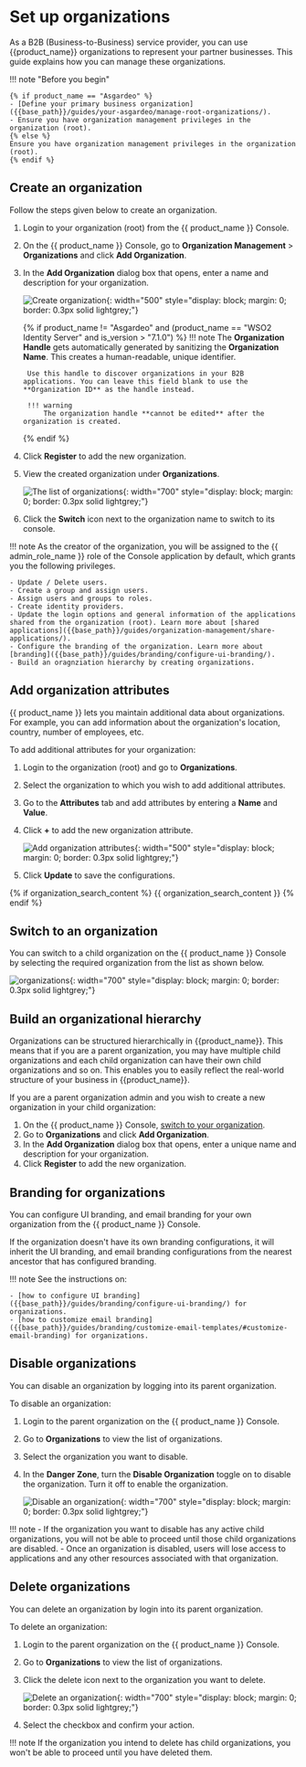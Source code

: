 # Set up organizations

As a B2B (Business-to-Business) service provider, you can use {{product_name}} organizations to represent your partner businesses. This guide explains how you can manage these organizations.

!!! note "Before you begin"

    {% if product_name == "Asgardeo" %}
    - [Define your primary business organization]({{base_path}}/guides/your-asgardeo/manage-root-organizations/).
    - Ensure you have organization management privileges in the organization (root).
    {% else %}
    Ensure you have organization management privileges in the organization (root).
    {% endif %}

## Create an organization

Follow the steps given below to create an organization.

1. Login to your organization (root) from the {{ product_name }} Console.
2. On the {{ product_name }} Console, go to **Organization Management** > **Organizations** and click **Add Organization**.
3. In the **Add Organization** dialog box that opens, enter a name and description for your organization.

    ![Create organization]({{base_path}}/assets/img/guides/organization/manage-organizations/add-organization.png){: width="500" style="display: block; margin: 0; border: 0.3px solid lightgrey;"}

    {% if product_name != "Asgardeo" and (product_name == "WSO2 Identity Server" and is_version > "7.1.0") %}
    !!! note
        The **Organization Handle** gets automatically generated by sanitizing the **Organization Name**. This creates a human-readable, unique identifier.

        Use this handle to discover organizations in your B2B applications. You can leave this field blank to use the **Organization ID** as the handle instead.

        !!! warning
            The organization handle **cannot be edited** after the organization is created.
    {% endif %}

4. Click **Register** to add the new organization.

5. View the created organization under **Organizations**.

    ![The list of organizations]({{base_path}}/assets/img/guides/organization/manage-organizations/organization-list.png){: width="700" style="display: block; margin: 0; border: 0.3px solid lightgrey;"}

6. Click the **Switch** icon next to the organization name to switch to its console.

!!! note
    As the creator of the organization, you will be assigned to the {{ admin_role_name }} role of the Console application by default, which grants you the following privileges.

    - Update / Delete users.
    - Create a group and assign users.
    - Assign users and groups to roles.
    - Create identity providers.
    - Update the login options and general information of the applications shared from the organization (root). Learn more about [shared applications]({{base_path}}/guides/organization-management/share-applications/).
    - Configure the branding of the organization. Learn more about [branding]({{base_path}}/guides/branding/configure-ui-branding/).
    - Build an oragnziation hierarchy by creating organizations.

## Add organization attributes

{{ product_name }} lets you maintain additional data about organizations. For example, you can add information about the organization's location, country, number of employees, etc.

To add additional attributes for your organization:

1. Login to the organization (root) and go to **Organizations**.
2. Select the organization to which you wish to add additional attributes.
3. Go to the **Attributes** tab and add attributes by entering a **Name** and **Value**.
4. Click **+** to add the new organization attribute.

    ![Add organization attributes]({{base_path}}/assets/img/guides/organization/manage-organizations/add-organization-attributes.png){: width="500" style="display: block; margin: 0; border: 0.3px solid lightgrey;"}

5. Click **Update** to save the configurations.

{% if organization_search_content %}
{{ organization_search_content }}
{% endif %}

## Switch to an organization

You can switch to a child organization on the {{ product_name }} Console by selecting the required organization from the list as shown below.

![organizations]({{base_path}}/assets/img/guides/organization/manage-organizations/organization-switch.png){: width="700" style="display: block; margin: 0; border: 0.3px solid lightgrey;"}

## Build an organizational hierarchy

Organizations can be structured hierarchically in {{product_name}}. This means that if you are a parent organization, you may have multiple child organizations and each child organization can have their own child organizations and so on. This enables you to easily reflect the real-world structure of your business in {{product_name}}.

If you are a parent organization admin and you wish to create a new organization in your child organization:

1. On the {{ product_name }} Console, [switch to your organization](#switch-to-an-organization).
2. Go to **Organizations** and click **Add Organization**.
3. In the **Add Organization** dialog box that opens, enter a unique name and description for your organization.
4. Click **Register** to add the new organization.

## Branding for organizations

You can configure UI branding, and email branding for your own organization from the {{ product_name }} Console.

If the organization doesn't have its own branding configurations, it will inherit the UI branding, and email branding configurations from the nearest ancestor that has configured branding.

!!! note
    See the instructions on:

    - [how to configure UI branding]({{base_path}}/guides/branding/configure-ui-branding/) for organizations.
    - [how to customize email branding]({{base_path}}/guides/branding/customize-email-templates/#customize-email-branding) for organizations.

## Disable organizations

You can disable an organization by logging into its parent organization.

To disable an organization:

1. Login to the parent organization on the {{ product_name }} Console.
2. Go to **Organizations** to view the list of organizations.
3. Select the organization you want to disable.
4. In the **Danger Zone**, turn the **Disable Organization** toggle on to disable the organization. Turn it off to enable the organization.

    ![Disable an organization]({{base_path}}/assets/img/guides/organization/manage-organizations/disable-organization.png){: width="700" style="display: block; margin: 0; border: 0.3px solid lightgrey;"}

!!! note
    - If the organization you want to disable has any active child organizations, you will not be able to proceed until those child organizations are disabled.
    - Once an organization is disabled, users will lose access to applications and any other resources associated with that organization.

## Delete organizations

You can delete an organization by login into its parent organization.

To delete an organization:

1. Login to the parent organization on the {{ product_name }} Console.
2. Go to **Organizations** to view the list of organizations.
3. Click the delete icon next to the organization you want to delete.

    ![Delete an organization]({{base_path}}/assets/img/guides/organization/manage-organizations/delete-organization.png){: width="700" style="display: block; margin: 0; border: 0.3px solid lightgrey;"}

4. Select the checkbox and confirm your action.

!!! note
    If the organization you intend to delete has child organizations, you won't be able to proceed until you have deleted them.
